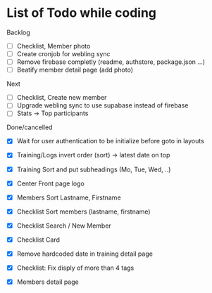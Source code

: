 # List of Todo while coding

Backlog

- [ ] Checklist, Member photo
- [ ] Create cronjob for webling sync
- [ ] Remove firebase completly (readme, authstore, package.json ...)
- [ ] Beatify member detail page (add photo)

Next 
- [ ] Checklist, Create new member
- [ ] Upgrade webling sync to use supabase instead of firebase
- [ ] Stats -> Top participants

Done/cancelled

- [x] Wait for user authentication to be initialize before goto in layouts
- [x] Training/Logs invert order (sort) -> latest date on top
- [x] Training Sort and put subheadings (Mo, Tue, Wed, ..)
- [x] Center Front page logo
- [x] Members Sort Lastname, Firstname
- [x] Checklist Sort members (lastname, firstname)
- [x] Checklist Search / New Member
- [x] Checklist Card
- [x] Remove hardcoded date in training detail page
- [x] Checklist: Fix disply of more than 4 tags
- [x] Members detail page

